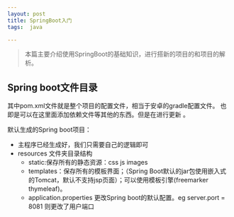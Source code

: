 ```yaml
---
layout: post
title: SpringBoot入门
tags:  java

---
```

> 本篇主要介绍使用SpringBoot的基础知识，进行搭新的项目的和项目的解析。

## Spring boot文件目录

其中pom.xml文件就是整个项目的配置文件，相当于安卓的gradle配置文件。 也即是可以在这里面添加依赖文件等其他的东西。但是在进行更新  。

默认生成的Spring boot项目：

- 主程序已经生成好，我们只需要自己的逻辑即可
- resources 文件夹目录结构
  - static:保存所有的静态资源：css js images
  - templates：保存所有的模板界面；（Spring Boot默认的jar包使用嵌入式的Tomcat，默认不支持jsp页面）；可以使用模板引擎(freemarker thymeleaf)。
  - application.properties  更改Spring boot的默认配置。eg server.port = 8081  则更改了用户端口

